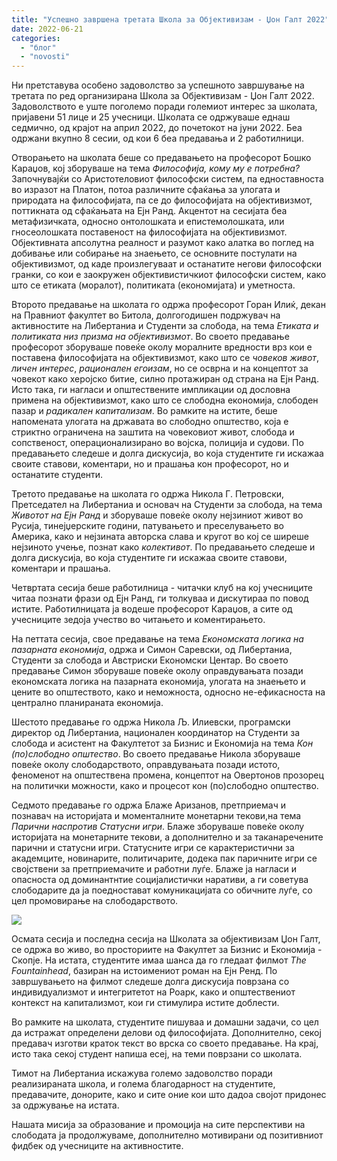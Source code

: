 ```yaml
---
title: "Успешно завршена третата Школа за Објективизам - Џон Галт 2022"
date: 2022-06-21
categories: 
  - "блог"
  - "novosti"
---
```


Ни претставува особено задоволство за успешното завршување на третата по ред организирана Школа за Објективизам - Џон Галт 2022. Задоволството е уште поголемо поради големиот интерес за школата, пријавени 51 лице и 25 учесници. Школата се одржуваше еднаш седмично, од крајот на април 2022, до почетокот на јуни 2022. Беа одржани вкупно 8 сесии, од кои 6 беа предавања и 2 работилници.

Отворањето на школата беше со предавањето на професорот Бошко Караџов, кој зборуваше на тема _Философија, кому му е потребна?_ Започнувајќи со Аристотеловиот философски систем, па едноставноста во изразот на Платон, потоа различните сфаќања за улогата и природата на философијата, па се до философијата на објективизмот, поттикната од сфаќањата на Ејн Ранд. Акцентот на сесијата беа метафизичката, односно онтолошката и епистемолошката, или гносеолошката поставеност на философијата на објективизмот. Објективната апсолутна реалност и разумот како алатка во поглед на добивање или собирање на знаењето, се основните постулати на објективизмот, од каде произлегуваат и останатите негови философски гранки, со кои е заокружен објективистичкиот философски систем, како што се етиката (моралот), политиката (економијата) и уметноста.

Второто предавање на школата го одржа професорот Горан Илиќ, декан на Правниот факултет во Битола, долгогодишен подржувач на активностите на Либертаниа и Студенти за слобода, на тема _Етиката и политиката низ призма на објективизмот_. Во своето предавање професорот зборуваше повеќе околу моралните вредности врз кои е поставена философијата на објективизмот, како што се _човеков живот_, _личен интерес_, _рационален егоизам_, но се осврна и на концептот за човекот како херојско битие, силно протажиран од страна на Ејн Ранд. Исто така, ги нагласи и општествените импликации од дословна примена на објективизмот, како што се слободна економија, слободен пазар и _радикален капитализам_. Во рамките на истите, беше напомената улогата на државата во слободно општество, која е стриктно ограничена на заштита на човековиот живот, слобода и сопственост, операционализирано во војска, полиција и судови. По предавањето следеше и долга дискусија, во која студентите ги искажаа своите ставови, коментари, но и прашања кон професорот, но и останатите студенти.

Третото предавање на школата го одржа Никола Г. Петровски, Претседател на Либертаниа и основач на Студенти за слобода, на тема _Животот на Ејн Ранд_ и зборуваше повеќе околу нејзиниот живот во Русија, тинејџерските години, патувањето и преселувањето во Америка, како и нејзината авторска слава и кругот во кој се ширеше нејзиното учење, познат како _колективот_. По предавањето следеше и долга дискусија, во која студентите ги искажаа своите ставови, коментари и прашања.

Четвртата сесија беше работилница - читачки клуб на кој учесниците читаа познати фрази од Ејн Ранд, ги толкуваа и дискутираа по повод истите. Работилницата ја водеше професорот Караџов, а сите од учесниците зедоја учество во читањето и коментирањето.

На петтата сесија, свое предавање на тема _Економската логика на пазарната економија_, одржа и Симон Саревски, од Либертаниа, Студенти за слобода и Австриски Економски Центар. Во своето предавање Симон зборуваше повеќе околу оправдувањата позади економската логика на пазарната економија, улогата на знаењето и цените во општеството, како и неможноста, односно не-ефикасноста на централно планираната економија.

Шестото предавање го одржа Никола Љ. Илиевски, програмски директор од Либертаниа, национален координатор на Студенти за слобода и асистент на Факултетот за Бизнис и Економија на тема _Кон (по)слободно општество_. Во своето предавање Никола зборуваше повеќе околу слободарството, оправдувањата позади истото, феноменот на општествена промена, концептот на Овертонов прозорец на политички можности, како и процесот кон (по)слободно општество.

Седмото предавање го одржа Блаже Аризанов, претприемач и познавач на историјата и моменталните монетарни текови,на тема _Парични наспротив Статусни игри_. Блаже зборуваше повеќе околу историјата на монетарните текови, а дополнително и за таканаречените парични и статусни игри. Статусните игри се карактеристични за академците, новинарите, политичарите, додека пак паричните игри се својствени за претприемачите и работни луѓе. Блаже ја нагласи и опасноста од доминантнтие социјалистички наративи, а ги советува слободарите да ја поедностават комуникацијата со обичните луѓе, со цел промовирање на слободарството.

![](http://libertaniabackup.local/wp-content/uploads/2022/06/osma-sesija-jgs-2022-1024x683.jpg)

Осмата сесија и последна сесија на Школата за објективизам Џон Галт, се одржа во живо, во просториите на Факултет за Бизнис и Економија - Скопје. На истата, студентите имаа шанса да го гледаат филмот _The Fountainhead_, базиран на истоимениот роман на Ејн Ренд. По завршувањето на филмот следеше долга дискусија поврзана со индивидуализмот и интегритетот на Роарк, како и општествениот контекст на капитализмот, кои ги стимулира истите доблести.

Во рамките на школата, студентите пишуваа и домашни задачи, со цел да истражат определени делови од философијата. Дополнително, секој предавач изготви краток текст во врска со своето предавање. На крај, исто така секој студент напиша есеј, на теми поврзани со школата.

Тимот на Либертаниа искажува големо задоволство поради реализираната школа, и голема благодарност на студентите, предавачите, донорите, како и сите оние кои што дадоа својот придонес за одржување на истата.

Нашата мисија за образование и промоција на сите перспективи на слободата ја продолжуваме, дополнително мотивирани од позитивниот фидбек од учесниците на активностите.

